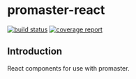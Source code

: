 # promaster-react

[![build status](https://gitlab.divid.se/promaster-sdk/promaster-react/badges/master/build.svg)](https://gitlab.divid.se/promaster-sdk/promaster-react/commits/master)
[![coverage report](https://gitlab.divid.se/promaster-sdk/promaster-react/badges/master/coverage.svg)](https://gitlab.divid.se/promaster-sdk/promaster-react/commits/master)

## Introduction

React components for use with promaster.
